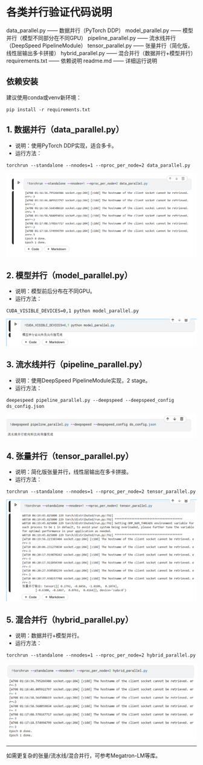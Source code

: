 # 各类并行验证代码说明
data_parallel.py —— 数据并行（PyTorch DDP）
model_parallel.py —— 模型并行（模型不同部分在不同GPU）
pipeline_parallel.py —— 流水线并行（DeepSpeed PipelineModule）
tensor_parallel.py —— 张量并行（简化版，线性层输出多卡拼接）
hybrid_parallel.py —— 混合并行（数据并行+模型并行）
requirements.txt —— 依赖说明
readme.md —— 详细运行说明
## 依赖安装

建议使用conda或venv新环境：

```
pip install -r requirements.txt
```

## 1. 数据并行（data_parallel.py）
- 说明：使用PyTorch DDP实现，适合多卡。
- 运行方法：
```
torchrun --standalone --nnodes=1 --nproc_per_node=2 data_parallel.py
```

![img](images/1752127201503.jpg)

## 2. 模型并行（model_parallel.py）

- 说明：模型前后分布在不同GPU。
- 运行方法：
```
CUDA_VISIBLE_DEVICES=0,1 python model_parallel.py
```

![img](images/1752127872612.jpg)

## 3. 流水线并行（pipeline_parallel.py）

- 说明：使用DeepSpeed PipelineModule实现，2 stage。
- 运行方法：
```
deepespeed pipeline_parallel.py --deepspeed --deepspeed_config ds_config.json
```

![img](images/1a9578a26b2c207d560d04e70dcd91a.png)

## 4. 张量并行（tensor_parallel.py）

- 说明：简化版张量并行，线性层输出在多卡拼接。
- 运行方法：
```
torchrun --standalone --nnodes=1 --nproc_per_node=2 tensor_parallel.py
```

![img](images/531de036d59365d162a704d14362ee2.png)

## 5. 混合并行（hybrid_parallel.py）

- 说明：数据并行+模型并行。
- 运行方法：
```
torchrun --standalone --nnodes=1 --nproc_per_node=2 hybrid_parallel.py
```

![img](images/c5f331533252082711321e9cb42d437.png)

---

如需更复杂的张量/流水线/混合并行，可参考Megatron-LM等库。 
